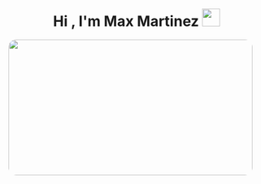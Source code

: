 <h1 align="center"><b>Hi , I'm Max Martinez </b><img src="https://media.giphy.com/media/hvRJCLFzcasrR4ia7z/giphy.gif" width="35"></h1>


<picture align="center"><img src='https://media.giphy.com/media/bAQH7WXKqtIBrPs7sR/giphy.gif' width="480" height="268" style="border-radius: 15px;"><picture>

